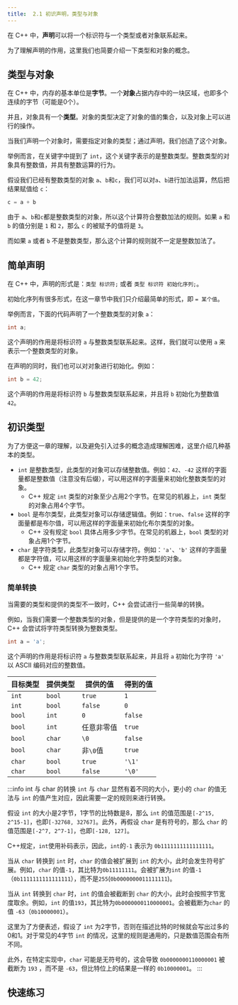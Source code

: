 ```yaml
---
title:  2.1 初识声明，类型与对象
---
```


在 C++ 中，**声明**可以将一个标识符与一个类型或者对象联系起来。

为了理解声明的作用，这里我们也简要介绍一下类型和对象的概念。

## 类型与对象

在 C++ 中，内存的基本单位是**字节**。一个**对象**占据内存中的一块区域，也即多个连续的字节（可能是0个）。

并且，对象具有一个**类型**。对象的类型决定了对象的值的集合，以及对象上可以进行的操作。

当我们声明一个对象时，需要指定对象的类型；通过声明，我们创造了这个对象。

举例而言，在关键字中提到了 `int`，这个关键字表示的是整数类型。整数类型的对象具有整数值，并具有整数运算的行为。

假设我们已经有整数类型的对象 `a`、`b`和`c`，我们可以对`a`、`b`进行加法运算，然后把结果赋值给 `c`：
```cpp
c = a + b
```
由于 `a`、`b`和`c`都是整数类型的对象，所以这个计算符合整数加法的规则。如果 `a` 和 `b` 的值分别是 `1` 和 `2`，那么 `c` 的被赋予的值将是 `3`。

而如果 `a` 或者 `b` 不是整数类型，那么这个计算的规则就不一定是整数加法了。

## 简单声明

在 C++ 中，声明的形式是：`类型 标识符;` 或者 `类型 标识符 初始化序列;`。

初始化序列有很多形式，在这一章节中我们只介绍最简单的形式，即 `= 某个值`。

举例而言，下面的代码声明了一个整数类型的对象 `a`：

```cpp
int a;
```

这个声明的作用是将标识符 `a` 与整数类型联系起来。这样，我们就可以使用 `a` 来表示一个整数类型的对象。

在声明的同时，我们也可以对对象进行初始化。例如：

```cpp
int b = 42;
```

这个声明的作用是将标识符 `b` 与整数类型联系起来，并且将 `b` 初始化为整数值 `42`。

## 初识类型

为了方便这一章的理解，以及避免引入过多的概念造成理解困难，这里介绍几种基本的类型。

* `int` 是整数类型，此类型的对象可以存储整数值。例如：`42`、`-42` 这样的字面量都是整数值（注意没有后缀），可以用这样的字面量来初始化整数类型的对象。
  * C++ 规定 `int` 类型的对象至少占用2个字节。在常见的机器上，`int` 类型的对象占用4个字节。
* `bool` 是布尔类型，此类型对象可以存储逻辑值。例如：`true`、`false` 这样的字面量都是布尔值，可以用这样的字面量来初始化布尔类型的对象。
  * C++ 没有规定 `bool` 具体占用多少字节。在常见的机器上，`bool` 类型的对象占用1个字节。 
* `char` 是字符类型，此类型对象可以存储字符。例如：`'a'`、`'b'` 这样的字面量都是字符值，可以用这样的字面量来初始化字符类型的对象。
  * C++ 规定 `char` 类型的对象占用1个字节。

### 简单转换

当需要的类型和提供的类型不一致时，C++ 会尝试进行一些简单的转换。

例如，当我们需要一个整数类型的对象，但是提供的是一个字符类型的对象时，C++ 会尝试将字符类型转换为整数类型。

```cpp
int a = 'a';
```

这个声明的作用是将标识符 `a` 与整数类型联系起来，并且将 `a` 初始化为字符 `'a'` 以 ASCII 编码对应的整数值。

| 目标类型 | 提供类型 | 提供的值   | 得到的值 |
| -------- | -------- | ---------- | -------- |
| `int`    | `bool`   | `true`     | `1`      |
| `int`    | `bool`   | `false`    | `0`      |
| `bool`   | `int`    | `0`        | `false`  |
| `bool`   | `int`    | 任意非零值 | `true`   |
| `bool`   | `char`   | `\0`       | `false`  |
| `bool`   | `char`   | 非`\0`值   | `true`   |
| `char`   | `bool`   | `true`     | `'\1'`   |
| `char`   | `bool`   | `false`    | `'\0'`   |


:::info int 与 char 的转换
`int` 与 `char` 显然有着不同的大小，更小的 `char` 的值无法与 `int` 的值产生对应，因此需要一定的规则来进行转换。

假设 `int` 的大小是2字节，1字节的比特数是8，那么 `int` 的值范围是`[-2^15, 2^15-1]`，也即`[-32768, 32767]`。此外，再假设 `char` 是有符号的，那么 `char` 的值范围是`[-2^7, 2^7-1]`，也即`[-128, 127]`。

C++规定，`int`使用补码表示，因此，`int`的`-1` 表示为 `0b1111111111111111`。

当从 `char` 转换到 `int` 时，`char` 的值会被扩展到 `int` 的大小，此时会发生符号扩展。例如，`char` 的值`-1`，其比特为`0b11111111`。会被扩展为`int` 的值`-1`（`0b1111111111111111`），而不是`255`(`0b0000000011111111`)。

当从 `int` 转换到 `char` 时，`int` 的值会被截断到 `char` 的大小，此时会按照字节宽度取余。例如，`int` 的值`193`，其比特为`0b0000000110000001`。会被截断为`char` 的值 `-63`（`0b10000001`）。


这里为了方便表述，假设了 `int` 为2字节，否则在描述比特的时候就会写出过多的0和1。对于常见的4字节 `int` 的情况，这里的规则是通用的，只是数值范围会有所不同。

此外，在特定实现中，`char` 可能是无符号的，这会导致 `0b0000000110000001` 被截断为 `193` ，而不是 `-63`，但比特位上的结果是一样的 `0b10000001`。
:::

## 快速练习

<Choices 
    :questions="[
        {
            text: '下面的声明创建了什么对象？',
            code: 'int example = \'a\';',
            shuffleOptions: false,
            options: ['int 类型的对象', 'char 类型的对象', 'bool 类型的对象', '没有创建对象'],
            answers: ['int 类型的对象']
        },
        {
            text: '下面的声明创建了什么对象？',
            code: 'int nope;',
            shuffleOptions: false,
            options: ['int 类型的对象', 'char 类型的对象', 'bool 类型的对象', '没有创建对象'],
            answers: ['int 类型的对象']
        },
        {
            text: '下面的声明创建了什么对象？',
            code: 'char test = false;',
            shuffleOptions: false,
            options: ['int 类型的对象', 'char 类型的对象', 'bool 类型的对象', '没有创建对象'],
            answers: ['char 类型的对象']
        },
        {
            text: 'a对象的值被初始化为什么？',
            code: 'int a = true;',
            shuffleOptions: false,
            options: ['1', 'true', '不确定值', '无法初始化'],
            answers: ['1']
        },
        {
            text: 'a对象的值被初始化为什么？',
            code: 'int a = \'\\54\';',
            shuffleOptions: false,
            options: ['54', '44', '1', '不确定值', '无法初始化'],
            answers: ['44']
        },
        {
            text: 'a对象的值被初始化为什么？',
            code: 'char a = false;',
            shuffleOptions: false,
            options: ['\'0\'', '\'\\0\'', '不确定值', '没有初始化'],
            answers: ['\'\\0\'']
        }
    ]"/>